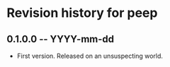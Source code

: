 # Revision history for peep

## 0.1.0.0  -- YYYY-mm-dd

* First version. Released on an unsuspecting world.

